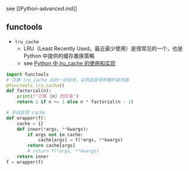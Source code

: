 
see [[Python-advanced.md]]

## functools

- `lru_cache`
    - LRU（Least Recently Used，最近最少使用）是很常见的一个，也是 Python 中提供的缓存置换策略
    - see [Python 中 lru_cache 的使用和实现](https://zhuanlan.zhihu.com/p/348370957)

```python
import functools
# 注意 lru_cache 后的一对括号，证明这是带参数的装饰器
@functools.lru_cache()
def factorial(n):
    print(f"计算 {n} 的阶乘")
    return 1 if n <= 1 else n * factorial(n - 1)

# 手动实现 cache
def wrapper(f):
    cache = {}
    def inner(*args, **kwargs):
        if args not in cache:
            cache[args] = f(*args, **kwargs)
        return cache[args]
        # return f(*args, **kwargs)
    return inner
f = wrapper(f)
```
